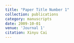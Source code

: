 ```yaml
---
title: "Paper Title Number 1"
collection: publications
category: manuscripts
date: 2009-10-01
venue: 'Journal 1'
citation: Xinyu Cai
---
```

